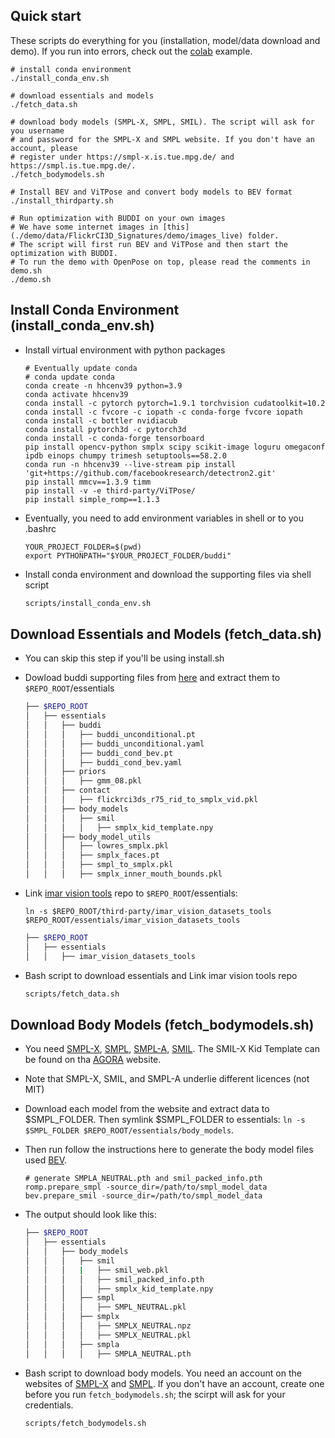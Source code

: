 ## Quick start

These scripts do everything for you (installation, model/data download and demo). If you run into errors,
check out the [colab](https://colab.research.google.com/drive/1P7x2gY_VuFz5yjZHTRfEBzsEmA-JYGlE?usp=sharing) example.

```
# install conda environment
./install_conda_env.sh

# download essentials and models
./fetch_data.sh

# download body models (SMPL-X, SMPL, SMIL). The script will ask for you username
# and password for the SMPL-X and SMPL website. If you don't have an account, please
# register under https://smpl-x.is.tue.mpg.de/ and https://smpl.is.tue.mpg.de/.
./fetch_bodymodels.sh

# Install BEV and ViTPose and convert body models to BEV format 
./install_thirdparty.sh

# Run optimization with BUDDI on your own images
# We have some internet images in [this](./demo/data/FlickrCI3D_Signatures/demo/images_live) folder.
# The script will first run BEV and ViTPose and then start the optimization with BUDDI.
# To run the demo with OpenPose on top, please read the comments in demo.sh
./demo.sh
```

## Install Conda Environment (install_conda_env.sh)
 - Install virtual environment with python packages
    ```
    # Eventually update conda 
    # conda update conda
    conda create -n hhcenv39 python=3.9
    conda activate hhcenv39
    conda install -c pytorch pytorch=1.9.1 torchvision cudatoolkit=10.2
    conda install -c fvcore -c iopath -c conda-forge fvcore iopath
    conda install -c bottler nvidiacub
    conda install pytorch3d -c pytorch3d
    conda install -c conda-forge tensorboard
    pip install opencv-python smplx scipy scikit-image loguru omegaconf ipdb einops chumpy trimesh setuptools==58.2.0
    conda run -n hhcenv39 --live-stream pip install 'git+https://github.com/facebookresearch/detectron2.git' 
    pip install mmcv==1.3.9 timm
    pip install -v -e third-party/ViTPose/
    pip install simple_romp==1.1.3
    ```

- Eventually, you need to add environment variables in shell or to you .bashrc
    ```
    YOUR_PROJECT_FOLDER=$(pwd)
    export PYTHONPATH="$YOUR_PROJECT_FOLDER/buddi"
    ```

- Install conda environment and download the supporting files via shell script
    ```bash
    scripts/install_conda_env.sh
    ```

## Download Essentials and Models (fetch_data.sh)
- You can skip this step if you'll be using install.sh
- Dowload buddi supporting files from [here](https://drive.google.com/uc?id=16eYddIxKPaZU-PjrH1x0Fgsen-x0ip3f) and extract them to `$REPO_ROOT`/essentials
    ```bash
    ├── $REPO_ROOT
    │   ├── essentials
    │   │   ├── buddi
    │   │   │   ├── buddi_unconditional.pt
    │   │   │   ├── buddi_unconditional.yaml
    │   │   │   ├── buddi_cond_bev.pt
    │   │   │   ├── buddi_cond_bev.yaml
    │   │   ├── priors
    │   │   │   ├── gmm_08.pkl
    │   │   ├── contact
    │   │   │   ├── flickrci3ds_r75_rid_to_smplx_vid.pkl
    │   │   ├── body_models
    │   │   │   ├── smil
    │   │   │   │   ├── smplx_kid_template.npy
    │   │   ├── body_model_utils
    │   │   │   ├── lowres_smplx.pkl
    │   │   │   ├── smplx_faces.pt
    │   │   │   ├── smpl_to_smplx.pkl
    │   │   │   ├── smplx_inner_mouth_bounds.pkl
    ```

- Link [imar vision tools](https://github.com/sminchisescu-research/imar_vision_datasets_tools.git) repo to `$REPO_ROOT`/essentials:
    ```
    ln -s $REPO_ROOT/third-party/imar_vision_datasets_tools $REPO_ROOT/essentials/imar_vision_datasets_tools
    ```
    ```bash
    ├── $REPO_ROOT
    │   ├── essentials
    │   │   ├── imar_vision_datasets_tools
    ```

- Bash script to download essentials and Link imar vision tools repo
    ```bash
    scripts/fetch_data.sh
    ```

## Download Body Models (fetch_bodymodels.sh)
- You need [SMPL-X](https://smpl-x.is.tue.mpg.de), [SMPL](https://smpl-x.is.tue.mpg.de), [SMPL-A](https://github.com/Arthur151/ROMP#news), [SMIL](https://www.iosb.fraunhofer.de/en/competences/image-exploitation/object-recognition/sensor-networks/motion-analysis.html). The SMIL-X Kid Template can be found on tha [AGORA](https://agora.is.tue.mpg.de) website.
- Note that SMPL-X, SMIL, and SMPL-A underlie different licences (not MIT)
- Download each model from the website and extract data to $SMPL_FOLDER. Then symlink $SMPL_FOLDER to essentials: `ln -s $SMPL_FOLDER $REPO_ROOT/essentials/body_models`. 

- Then run follow the instructions here to generate the body model files used [BEV](https://github.com/Arthur151/ROMP/blob/master/simple_romp/README.md#installation).
    ```
    # generate SMPLA_NEUTRAL.pth and smil_packed_info.pth
    romp.prepare_smpl -source_dir=/path/to/smpl_model_data
    bev.prepare_smil -source_dir=/path/to/smpl_model_data
    ```

- The output should look like this:
    ```bash
    ├── $REPO_ROOT
    │   ├── essentials
    │   │   ├── body_models
    │   │   │   ├── smil
    │   │   │   |   ├── smil_web.pkl
    │   │   │   │   ├── smil_packed_info.pth
    │   │   │   │   ├── smplx_kid_template.npy
    │   │   │   ├── smpl
    │   │   │   │   ├── SMPL_NEUTRAL.pkl
    │   │   │   ├── smplx
    │   │   │   │   ├── SMPLX_NEUTRAL.npz
    │   │   │   │   ├── SMPLX_NEUTRAL.pkl
    │   │   │   ├── smpla
    │   │   │   │   ├── SMPLA_NEUTRAL.pth
    ```


- Bash script to download body models. You need an account on the websites of
[SMPL-X](https://smpl-x.is.tue.mpg.de) and [SMPL](https://smpl.is.tue.mpg.de/).
If you don't have an account, create one before you run `fetch_bodymodels.sh`; 
the scirpt will ask for your credentials.
    ```bash
    scripts/fetch_bodymodels.sh
    ```
